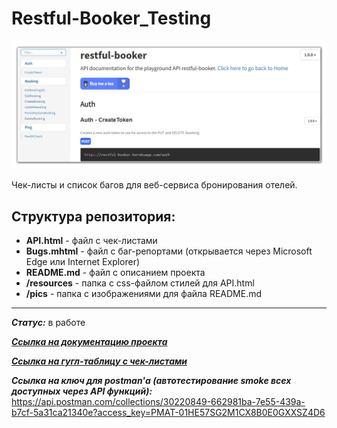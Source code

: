 # Restful-Booker_Testing

![title](https://github.com/OQASergey/Restful-Booker_Testing/raw/main/pics/title.png)

Чек-листы и список багов для веб-сервиса бронирования отелей.

## **Структура репозитория:**
- **API.html** - файл с чек-листами
- **Bugs.mhtml** - файл с баг-репортами (открывается через Microsoft Edge или Internet Explorer)
- **README.md** - файл с описанием проекта
- **/resources** - папка с css-файлом стилей для API.html
- **/pics** - папка с изображениями для файла README.md
  
___
***Статус:*** в работе

***[Ссылка на документацию проекта](https://restful-booker.herokuapp.com/apidoc/#api-Auth-CreateToken)***

***[Ссылка на гугл-таблицу с чек-листами](https://docs.google.com/spreadsheets/d/1plWy4XCwE_-cuWvV-JWDCyEBTwSYES0M-mH1t41btQg/edit#gid=0)***

***Ссылка на ключ для postman'а (автотестирование smoke всех доступных через API функций):*** https://api.postman.com/collections/30220849-662981ba-7e55-439a-b7cf-5a31ca21340e?access_key=PMAT-01HE57SG2M1CX8B0E0GXXSZ4D6
